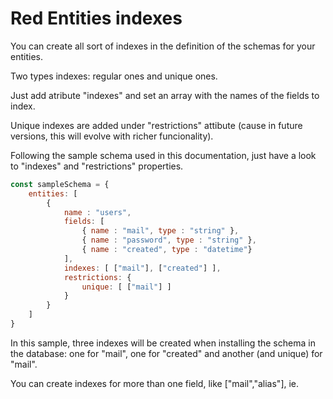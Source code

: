 # Red Entities indexes

You can create all sort of indexes in the definition of the schemas for your entities.

Two types indexes: regular ones and unique ones.

Just add atribute "indexes" and set an array with the names of the fields to index.

Unique indexes are added under "restrictions" attibute (cause in future versions, this will evolve with richer funcionality).

Following the sample schema used in this documentation, just have a look to "indexes" and "restrictions" properties.

```js
const sampleSchema = {
    entities: [
        {
            name : "users",
            fields: [
                { name : "mail", type : "string" },
                { name : "password", type : "string" },
                { name : "created", type : "datetime"}
            ],
            indexes: [ ["mail"], ["created"] ],
            restrictions: {
                unique: [ ["mail"] ]
            }
        }
    ]
}
```

In this sample, three indexes will be created when installing the schema in the database: one for "mail", one for "created" and another (and unique) for "mail".

You can create indexes for more than one field, like ["mail","alias"], ie.